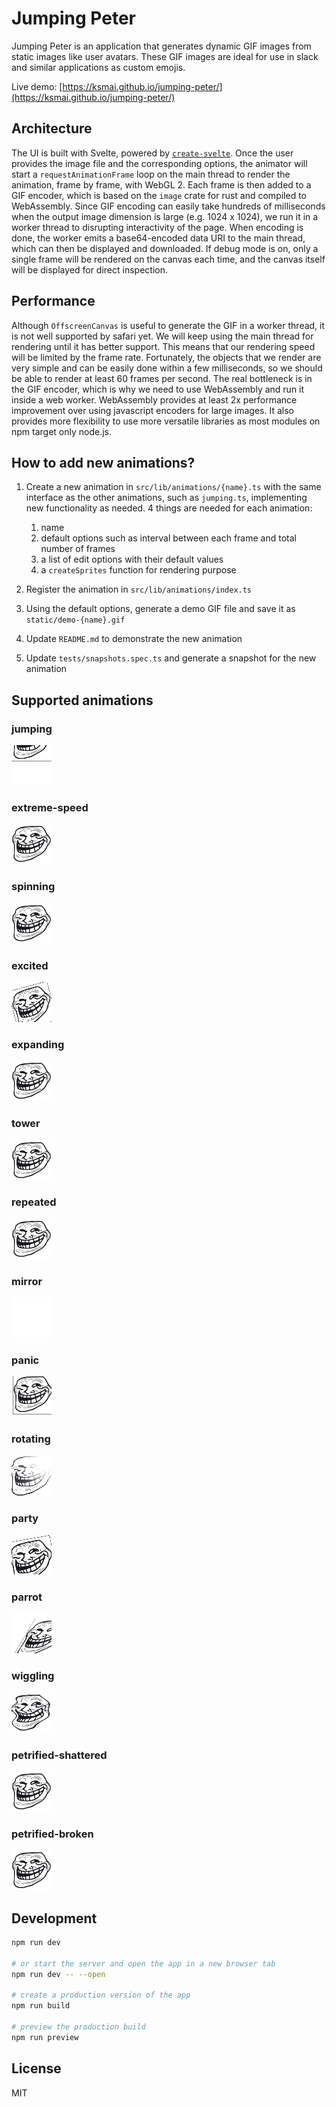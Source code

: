 # Jumping Peter

Jumping Peter is an application that generates dynamic GIF images from static images like user avatars. These GIF images are ideal for use in slack and similar applications as custom emojis.

Live demo: [https://ksmai.github.io/jumping-peter/](https://ksmai.github.io/jumping-peter/)

## Architecture

The UI is built with Svelte, powered by [`create-svelte`](https://github.com/sveltejs/kit/tree/master/packages/create-svelte). Once the user provides the image file and the corresponding options, the animator will start a `requestAnimationFrame` loop on the main thread to render the animation, frame by frame, with WebGL 2. Each frame is then added to a GIF encoder, which is based on the `image` crate for rust and compiled to WebAssembly. Since GIF encoding can easily take hundreds of milliseconds when the output image dimension is large (e.g. 1024 x 1024), we run it in a worker thread to disrupting interactivity of the page. When encoding is done, the worker emits a base64-encoded data URI to the main thread, which can then be displayed and downloaded. If debug mode is on, only a single frame will be rendered on the canvas each time, and the canvas itself will be displayed for direct inspection.

## Performance

Although `OffscreenCanvas` is useful to generate the GIF in a worker thread, it is not well supported by safari yet. We will keep using the main thread for rendering until it has better support. This means that our rendering speed will be limited by the frame rate. Fortunately, the objects that we render are very simple and can be easily done within a few milliseconds, so we should be able to render at least 60 frames per second. The real bottleneck is in the GIF encoder, which is why we need to use WebAssembly and run it inside a web worker. WebAssembly provides at least 2x performance improvement over using javascript encoders for large images. It also provides more flexibility to use more versatile libraries as most modules on npm target only node.js.

## How to add new animations?

1. Create a new animation in `src/lib/animations/{name}.ts` with the same interface as the other animations, such as `jumping.ts`, implementing new functionality as needed. 4 things are needed for each animation:

   1. name
   2. default options such as interval between each frame and total number of frames
   3. a list of edit options with their default values
   4. a `createSprites` function for rendering purpose

2. Register the animation in `src/lib/animations/index.ts`
3. Using the default options, generate a demo GIF file and save it as `static/demo-{name}.gif`
4. Update `README.md` to demonstrate the new animation
5. Update `tests/snapshots.spec.ts` and generate a snapshot for the new animation

## Supported animations

### jumping

![jumping](/static/demo-jumping.gif)

### extreme-speed

![extreme-speed](/static/demo-extreme-speed.gif)

### spinning

![spinning](/static/demo-spinning.gif)

### excited

![excited](/static/demo-excited.gif)

### expanding

![expanding](/static/demo-expanding.gif)

### tower

![tower](/static/demo-tower.gif)

### repeated

![repeated](/static/demo-repeated.gif)

### mirror

![mirror](/static/demo-mirror.gif)

### panic

![panic](/static/demo-panic.gif)

### rotating

![rotating](/static/demo-rotating.gif)

### party

![party](/static/demo-party.gif)

### parrot

![parrot](/static/demo-parrot.gif)

### wiggling

![wiggling](/static/demo-wiggling.gif)

### petrified-shattered

![petrified-shattered](/static/demo-petrified-shattered.gif)

### petrified-broken

![petrified-broken](/static/demo-petrified-broken.gif)

## Development

```bash
npm run dev

# or start the server and open the app in a new browser tab
npm run dev -- --open

# create a production version of the app
npm run build

# preview the production build
npm run preview
```

## License

MIT

